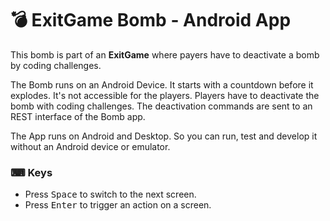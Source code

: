 # 💣 ExitGame Bomb - Android App
 
 This bomb is part of an **ExitGame** where payers have to deactivate a bomb by coding challenges.
 
 The Bomb runs on an Android Device. It starts with a countdown before it explodes.
 It's not accessible for the players. Players have to deactivate the bomb with coding challenges.
 The deactivation commands are sent to an REST interface of the Bomb app.
 
 The App runs on Android and Desktop. So you can run, test and develop it without an Android device or emulator.
 
### ⌨ Keys
* Press <kbd>Space</kbd> to switch to the next screen.
* Press <kbd>Enter</kbd> to trigger an action on a screen.